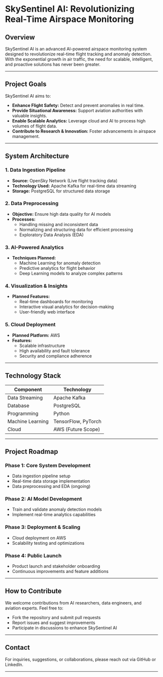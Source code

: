 # **SkySentinel AI: Revolutionizing Real-Time Airspace Monitoring**

## **Overview**
SkySentinel AI is an advanced AI-powered airspace monitoring system designed to revolutionize real-time flight tracking and anomaly detection. With the exponential growth in air traffic, the need for scalable, intelligent, and proactive solutions has never been greater.

---

## **Project Goals**
SkySentinel AI aims to:
- **Enhance Flight Safety:** Detect and prevent anomalies in real time.
- **Provide Situational Awareness:** Support aviation authorities with valuable insights.
- **Enable Scalable Analytics:** Leverage cloud and AI to process high volumes of flight data.
- **Contribute to Research & Innovation:** Foster advancements in airspace management.

---

## **System Architecture**

### **1. Data Ingestion Pipeline**
- **Source:** OpenSky Network (Live flight tracking data)
- **Technology Used:** Apache Kafka for real-time data streaming
- **Storage:** PostgreSQL for structured data storage

### **2. Data Preprocessing**
- **Objective:** Ensure high data quality for AI models
- **Processes:**
  - Handling missing and inconsistent data
  - Normalizing and structuring data for efficient processing
  - Exploratory Data Analysis (EDA)

### **3. AI-Powered Analytics**
- **Techniques Planned:**
  - Machine Learning for anomaly detection
  - Predictive analytics for flight behavior
  - Deep Learning models to analyze complex patterns

### **4. Visualization & Insights**
- **Planned Features:**
  - Real-time dashboards for monitoring
  - Interactive visual analytics for decision-making
  - User-friendly web interface

### **5. Cloud Deployment**
- **Planned Platform:** AWS
- **Features:**
  - Scalable infrastructure
  - High availability and fault tolerance
  - Security and compliance adherence

---

## **Technology Stack**
| Component       | Technology     |
|----------------|----------------|
| Data Streaming  | Apache Kafka    |
| Database        | PostgreSQL      |
| Programming     | Python          |
| Machine Learning| TensorFlow, PyTorch |
| Cloud           | AWS (Future Scope) |

---

## **Project Roadmap**
### **Phase 1: Core System Development**
- Data ingestion pipeline setup
- Real-time data storage implementation
- Data preprocessing and EDA (ongoing)

### **Phase 2: AI Model Development**
- Train and validate anomaly detection models
- Implement real-time analytics capabilities

### **Phase 3: Deployment & Scaling**
- Cloud deployment on AWS
- Scalability testing and optimizations

### **Phase 4: Public Launch**
- Product launch and stakeholder onboarding
- Continuous improvements and feature additions

---

## **How to Contribute**
We welcome contributions from AI researchers, data engineers, and aviation experts. Feel free to:
- Fork the repository and submit pull requests
- Report issues and suggest improvements
- Participate in discussions to enhance SkySentinel AI

---

## **Contact**
For inquiries, suggestions, or collaborations, please reach out via GitHub or LinkedIn.

---
